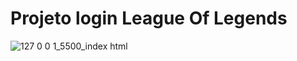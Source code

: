 # Projeto login League Of Legends

![127 0 0 1_5500_index html](https://user-images.githubusercontent.com/114430780/198363024-605e2191-01cd-4502-b7c2-d39769785ed9.png)
